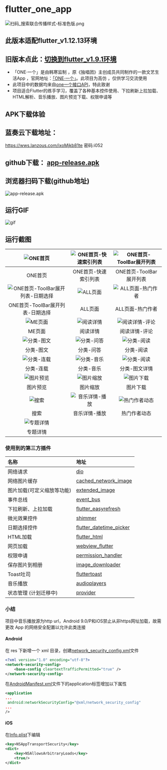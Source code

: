 # flutter_one_app

![扫码_搜索联合传播样式-标准色版.png](https://cdn.nlark.com/yuque/0/2021/png/1077776/1612960247290-a878d022-cdd1-4f8b-ad39-98bafbe48894.png#align=left&display=inline&height=624&margin=%5Bobject%20Object%5D&name=%E6%89%AB%E7%A0%81_%E6%90%9C%E7%B4%A2%E8%81%94%E5%90%88%E4%BC%A0%E6%92%AD%E6%A0%B7%E5%BC%8F-%E6%A0%87%E5%87%86%E8%89%B2%E7%89%88.png&originHeight=624&originWidth=2092&size=5221770&status=done&style=none&width=2092)


## 此版本适配flutter_v1.12.13环境
## 旧版本点此：[切换到flutter_v1.9.1环境](https://github.com/togettoyou/flutter-one-app/tree/flutter_v1.9.1)

- 「ONE·一个」是由韩寒监制 ，原《独唱团》主创成员共同制作的一款文艺生活App ，官网地址：[「ONE·一个」](http://wufazhuce.com/)。此项目为高仿 ，仅供学习交流使用
- 此项目中的数据均来自[one一个接口API](http://www.limuyang.cc/one-api-collect/#/?id=one%c2%b7%e4%b8%80%e4%b8%aa)，特此致谢
- 项目适合Flutter的练手学习，覆盖了各种基本控件使用、下拉刷新上拉加载、HTML解析、音乐播放、图片预览下载、权限申请等


## APK下载体验
## 蓝奏云下载地址：
https://wws.lanzous.com/ixoMjkb81te
密码:i052

## github下载： [app-release.apk](https://github.com/togettoyou/flutter-one-app/raw/master/apk/app-release.apk)
## 浏览器扫码下载(github地址)
![app-release.apk](https://github.com/togettoyou/flutter-one-app/blob/master/screenshots/qrcode.png)



## 运行GIF

![gif](https://github.com/togettoyou/flutter-one-app/blob/master/screenshots/gif.gif)

## 运行截图

| ![ONE首页](https://github.com/togettoyou/flutter-one-app/blob/master/screenshots/Snipaste_2019-10-19_14-52-11.png) | ![ONE首页-快速索引列表](https://github.com/togettoyou/flutter-one-app/blob/master/screenshots/Snipaste_2019-10-19_14-52-25.png) | ![ONE首页-ToolBar展开列表](https://github.com/togettoyou/flutter-one-app/blob/master/screenshots/Snipaste_2019-10-19_14-52-43.png) |
| :----------------------------------------------------------: | :----------------------------------------------------------: | :----------------------------------------------------------: |
|                           ONE首页                            |                     ONE首页-快速索引列表                     |                   ONE首页-ToolBar展开列表                    |
| ![ONE首页-ToolBar展开列表-日期选择](https://github.com/togettoyou/flutter-one-app/blob/master/screenshots/Snipaste_2019-10-19_14-52-49.png) | ![ALL页面](https://github.com/togettoyou/flutter-one-app/blob/master/screenshots/Snipaste_2019-10-19_14-53-00.png) | ![ALL页面-热门作者](https://github.com/togettoyou/flutter-one-app/blob/master/screenshots/Snipaste_2019-10-19_14-53-05.png) |
|               ONE首页-ToolBar展开列表-日期选择               |                           ALL页面                            |                       ALL页面-热门作者                       |
| ![ME页面](https://github.com/togettoyou/flutter-one-app/blob/master/screenshots/Snipaste_2019-10-19_14-53-09.png) | ![阅读详情](https://github.com/togettoyou/flutter-one-app/blob/master/screenshots/Snipaste_2019-10-19_14-53-17.png) | ![阅读详情-评论](https://github.com/togettoyou/flutter-one-app/blob/master/screenshots/Snipaste_2019-10-19_14-53-37.png) |
|                            ME页面                            |                           阅读详情                           |                        阅读详情-评论                         |
| ![分类-图文](https://github.com/togettoyou/flutter-one-app/blob/master/screenshots/Snipaste_2019-10-19_14-53-48.png) | ![分类-问答](https://github.com/togettoyou/flutter-one-app/blob/master/screenshots/Snipaste_2019-10-19_14-53-53.png) | ![分类-阅读](https://github.com/togettoyou/flutter-one-app/blob/master/screenshots/Snipaste_2019-10-19_14-54-12.png) |
|                          分类-图文                           |                          分类-问答                           |                          分类-阅读                           |
| ![分类-连载](https://github.com/togettoyou/flutter-one-app/blob/master/screenshots/Snipaste_2019-10-19_14-54-16.png) | ![分类-音乐](https://github.com/togettoyou/flutter-one-app/blob/master/screenshots/Snipaste_2019-10-19_14-54-20.png) | ![分类-阅读](https://github.com/togettoyou/flutter-one-app/blob/master/screenshots/Snipaste_2019-10-19_14-54-35.png) |
|                          分类-连载                           |                          分类-音乐                           |                        分类-图文详情                         |
| ![图片预览](https://github.com/togettoyou/flutter-one-app/blob/master/screenshots/Snipaste_2019-12-10_02-05-19.png) | ![图片缩放](https://github.com/togettoyou/flutter-one-app/blob/master/screenshots/Snipaste_2019-12-10_02-07-00.png) | ![图片下载](https://github.com/togettoyou/flutter-one-app/blob/master/screenshots/Snipaste_2019-12-10_02-05-35.png) |
|                           图片预览                           |                           图片缩放                           |                           图片下载                           |
| ![搜索](https://github.com/togettoyou/flutter-one-app/blob/master/screenshots/Snipaste_2019-12-10_02-07-12.png) | ![音乐详情-播放](https://github.com/togettoyou/flutter-one-app/blob/master/screenshots/Snipaste_2019-12-10_02-13-11.png) | ![热门作者动态](https://github.com/togettoyou/flutter-one-app/blob/master/screenshots/Snipaste_2019-12-10_02-13-36.png) |
|                             搜索                             |                        音乐详情-播放                         |                         热门作者动态                         |
| ![专题详情](https://github.com/togettoyou/flutter-one-app/blob/master/screenshots/Snipaste_2019-12-10_02-07-22.png) |                                                              |                                                              |
|                           专题详情                           |                                                              |                                                              |

### 使用到的第三方插件


| 名称                       | 地址                                                         |
| :------------------------- | :----------------------------------------------------------- |
| 网络请求                   | [dio](https://pub.dev/packages/dio)                          |
| 网络图片缓存               | [cached_network_image](https://pub.dev/packages/cached_network_image) |
| 图片加载(可定义缩放等功能) | [extended_image](https://pub.dev/packages/extended_image)    |
| 事件总线                   | [event_bus](https://pub.dev/packages/event_bus)              |
| 下拉刷新、上拉加载         | [flutter_easyrefresh](https://pub.dev/packages/flutter_easyrefresh) |
| 微光效果控件               | [shimmer](https://pub.dev/packages/shimmer)                  |
| 日期选择控件               | [flutter_datetime_picker](https://pub.dev/packages/flutter_datetime_picker) |
| HTML加载                   | [flutter_html](https://pub.dev/packages/flutter_html)        |
| 网页加载                   | [webview_flutter](https://pub.dev/packages/webview_flutter)  |
| 权限申请                   | [permission_handler](https://pub.dev/packages/permission_handler) |
| 保存图片到相册             | [image_downloader](https://pub.dev/packages/image_downloader) |
| Toast吐司                  | [fluttertoast](https://pub.dev/packages/fluttertoast)        |
| 音乐播放                   | [audioplayers](https://pub.dev/packages/audioplayers)        |
| 状态管理 (计划迁移中)      | [provider](https://pub.dev/packages/provider)                |

### 小结

项目中音乐播放源为http url，Android 9.0/P和iOS禁止从非https网址加载，故需更改 App 的网络安全配置以允许此类连接

#### Android

在 res 下新增一个 xml 目录，创建[network_security_config.xml](https://github.com/togettoyou/flutter-one-app/blob/master/android/app/src/main/res/xml/network_security_config.xml)文件

```xml
<?xml version="1.0" encoding="utf-8"?>
<network-security-config>
    <base-config cleartextTrafficPermitted="true" />
</network-security-config>
```

在[AndroidManifest.xml](https://github.com/togettoyou/flutter-one-app/blob/master/android/app/src/main/AndroidManifest.xml)文件下的application标签增加以下属性

```xml
<application
...
 android:networkSecurityConfig="@xml/network_security_config"
...
/>
```

#### iOS

在[Info.plist](https://github.com/togettoyou/flutter-one-app/blob/master/ios/Runner/Info.plist)下编辑

```xml
<key>NSAppTransportSecurity</key>
<dict>
    <key>NSAllowsArbitraryLoads</key>
    <true/>
</dict>
```




